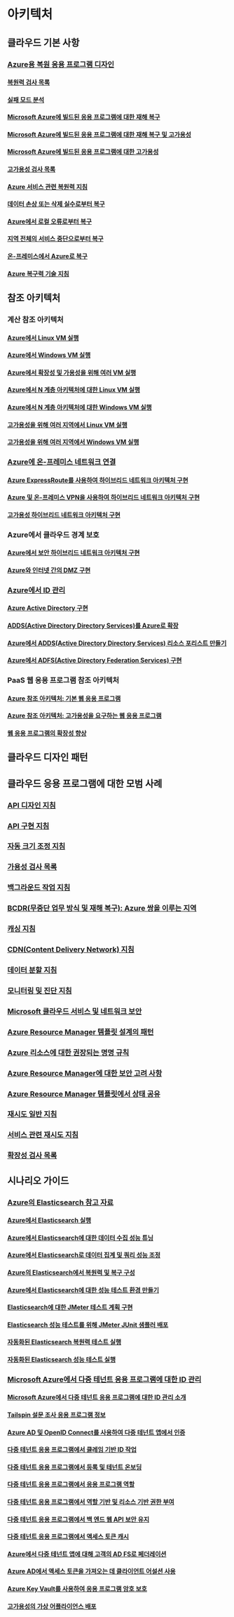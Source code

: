 # 아키텍처

## 클라우드 기본 사항

### [Azure용 복원 응용 프로그램 디자인](guidance-resiliency-overview.md)
#### [복원력 검사 목록](guidance-resiliency-checklist.md)
#### [실패 모드 분석](guidance-resiliency-failure-mode-analysis.md)

#### [Microsoft Azure에 빌드된 응용 프로그램에 대한 재해 복구](..\resiliency\resiliency-disaster-recovery-azure-applications.md)
#### [Microsoft Azure에 빌드된 응용 프로그램에 대한 재해 복구 및 고가용성](..\resiliency\resiliency-disaster-recovery-high-availability-azure-applications.md)
#### [Microsoft Azure에 빌드된 응용 프로그램에 대한 고가용성](..\resiliency\resiliency-high-availability-azure-applications.md)
#### [고가용성 검사 목록](..\resiliency\resiliency-high-availability-checklist.md)
#### [Azure 서비스 관련 복원력 지침](..\resiliency\resiliency-service-guidance-index.md)
#### [데이터 손상 또는 삭제 실수로부터 복구](..\resiliency\resiliency-technical-guidance-recovery-data-corruption.md)
#### [Azure에서 로컬 오류로부터 복구](..\resiliency\resiliency-technical-guidance-recovery-local-failures.md)
#### [지역 전체의 서비스 중단으로부터 복구](..\resiliency\resiliency-technical-guidance-recovery-loss-azure-region.md)
#### [온-프레미스에서 Azure로 복구](..\resiliency\resiliency-technical-guidance-recovery-on-premises-azure.md)
#### [Azure 복구력 기술 지침](..\resiliency\resiliency-technical-guidance.md)


## 참조 아키텍처

### 계산 참조 아키텍처
#### [Azure에서 Linux VM 실행](guidance-compute-single-vm-linux.md)
#### [Azure에서 Windows VM 실행](guidance-compute-single-vm.md)
#### [Azure에서 확장성 및 가용성을 위해 여러 VM 실행](guidance-compute-multi-vm.md)
#### [Azure에서 N 계층 아키텍처에 대한 Linux VM 실행](guidance-compute-n-tier-vm-linux.md)
#### [Azure에서 N 계층 아키텍처에 대한 Windows VM 실행](guidance-compute-n-tier-vm.md)
#### [고가용성을 위해 여러 지역에서 Linux VM 실행](guidance-compute-multiple-datacenters-linux.md)
#### [고가용성을 위해 여러 지역에서 Windows VM 실행](guidance-compute-multiple-datacenters.md)

### [Azure에 온-프레미스 네트워크 연결](guidance-connecting-your-on-premises-network-to-azure.md)
#### [Azure ExpressRoute를 사용하여 하이브리드 네트워크 아키텍처 구현](guidance-hybrid-network-expressroute.md)
#### [Azure 및 온-프레미스 VPN을 사용하여 하이브리드 네트워크 아키텍처 구현](guidance-hybrid-network-vpn.md)
#### [고가용성 하이브리드 네트워크 아키텍처 구현](guidance-hybrid-network-expressroute-vpn-failover.md)

### Azure에서 클라우드 경계 보호
#### [Azure에서 보안 하이브리드 네트워크 아키텍처 구현](guidance-iaas-ra-secure-vnet-hybrid.md)
#### [Azure와 인터넷 간의 DMZ 구현](guidance-iaas-ra-secure-vnet-dmz.md)

### [Azure에서 ID 관리](guidance-ra-identity.md)
#### [Azure Active Directory 구현](guidance-identity-aad.md)
#### [ADDS(Active Directory Directory Services)를 Azure로 확장](guidance-identity-adds-extend-domain.md)
#### [Azure에서 ADDS(Active Directory Directory Services) 리소스 포리스트 만들기](guidance-identity-adds-resource-forest.md)
#### [Azure에서 ADFS(Active Directory Federation Services) 구현](guidance-identity-adfs.md)

### PaaS 웹 응용 프로그램 참조 아키텍처
#### [Azure 참조 아키텍처: 기본 웹 응용 프로그램](guidance-web-apps-basic.md)
#### [Azure 참조 아키텍처: 고가용성을 요구하는 웹 응용 프로그램](guidance-web-apps-multi-region.md)
#### [웹 응용 프로그램의 확장성 향상](guidance-web-apps-scalability.md)


## 클라우드 디자인 패턴

## 클라우드 응용 프로그램에 대한 모범 사례

### [API 디자인 지침](..\best-practices-api-design.md)
### [API 구현 지침](..\best-practices-api-implementation.md)
### [자동 크기 조정 지침](..\best-practices-auto-scaling.md)
### [가용성 검사 목록](..\best-practices-availability-checklist.md)
### [백그라운드 작업 지침](..\best-practices-background-jobs.md)
### [BCDR(무중단 업무 방식 및 재해 복구): Azure 쌍을 이루는 지역](..\best-practices-availability-paired-regions.md)
### [캐싱 지침](..\best-practices-caching.md)
### [CDN(Content Delivery Network) 지침](..\best-practices-cdn.md)
### [데이터 분할 지침](..\best-practices-data-partitioning.md)
### [모니터링 및 진단 지침](..\best-practices-monitoring.md)
### [Microsoft 클라우드 서비스 및 네트워크 보안](..\best-practices-network-security.md)
### [Azure Resource Manager 템플릿 설계의 패턴](..\best-practices-resource-manager-design-templates.md)
### [Azure 리소스에 대한 권장되는 명명 규칙](guidance-naming-conventions.md)
### [Azure Resource Manager에 대한 보안 고려 사항](..\best-practices-resource-manager-security.md)
### [Azure Resource Manager 템플릿에서 상태 공유](..\best-practices-resource-manager-state.md)
### [재시도 일반 지침](..\best-practices-retry-general.md)
### [서비스 관련 재시도 지침](..\best-practices-retry-service-specific.md)
### [확장성 검사 목록](..\best-practices-scalability-checklist.md)


## 시나리오 가이드

### [Azure의 Elasticsearch 참고 자료](guidance-elasticsearch.md)
#### [Azure에서 Elasticsearch 실행](guidance-elasticsearch-running-on-azure.md)
#### [Azure에서 Elasticsearch에 대한 데이터 수집 성능 튜닝](guidance-elasticsearch-tuning-data-ingestion-performance.md)
#### [Azure에서 Elasticsearch로 데이터 집계 및 쿼리 성능 조정](guidance-elasticsearch-tuning-data-aggregation-and-query-performance.md)
#### [Azure의 Elasticsearch에서 복원력 및 복구 구성](guidance-elasticsearch-configuring-resilience-and-recovery.md)
#### [Azure에서 Elasticsearch에 대한 성능 테스트 환경 만들기](guidance-elasticsearch-creating-performance-testing-environment.md)
#### [Elasticsearch에 대한 JMeter 테스트 계획 구현](guidance-elasticsearch-implementing-jmeter-test-plan.md)
#### [Elasticsearch 성능 테스트를 위해 JMeter JUnit 샘플러 배포](guidance-elasticsearch-deploying-jmeter-junit-sampler.md)
#### [자동화된 Elasticsearch 복원력 테스트 실행](guidance-elasticsearch-running-automated-resilience-tests.md)
#### [자동화된 Elasticsearch 성능 테스트 실행](guidance-elasticsearch-running-automated-performance-tests.md)

### [Microsoft Azure에서 다중 테넌트 응용 프로그램에 대한 ID 관리](guidance-multitenant-identity.md)
#### [Microsoft Azure에서 다중 테넌트 응용 프로그램에 대한 ID 관리 소개](guidance-multitenant-identity-intro.md)
#### [Tailspin 설문 조사 응용 프로그램 정보](guidance-multitenant-identity-tailspin.md)
#### [Azure AD 및 OpenID Connect를 사용하여 다중 테넌트 앱에서 인증](guidance-multitenant-identity-authenticate.md)
#### [다중 테넌트 응용 프로그램에서 클레임 기반 ID 작업](guidance-multitenant-identity-claims.md)
#### [다중 테넌트 응용 프로그램에서 등록 및 테넌트 온보딩](guidance-multitenant-identity-signup.md)
#### [다중 테넌트 응용 프로그램에서 응용 프로그램 역할](guidance-multitenant-identity-app-roles.md)
#### [다중 테넌트 응용 프로그램에서 역할 기반 및 리소스 기반 권한 부여](guidance-multitenant-identity-authorize.md)
#### [다중 테넌트 응용 프로그램에서 백 엔드 웹 API 보안 유지](guidance-multitenant-identity-web-api.md)
#### [다중 테넌트 응용 프로그램에서 액세스 토큰 캐시](guidance-multitenant-identity-token-cache.md)
#### [Azure에서 다중 테넌트 앱에 대해 고객의 AD FS로 페더레이션](guidance-multitenant-identity-adfs.md)
#### [Azure AD에서 액세스 토큰을 가져오는 데 클라이언트 어설션 사용](guidance-multitenant-identity-client-assertion.md)
#### [Azure Key Vault를 사용하여 응용 프로그램 암호 보호](guidance-multitenant-identity-keyvault.md)

#### [고가용성의 가상 어플라이언스 배포](guidance-nva-ha.md)


<!--HONumber=Nov16_HO2-->


